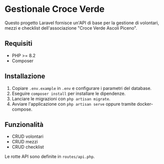 # Gestionale Croce Verde

Questo progetto Laravel fornisce un'API di base per la gestione di volontari, mezzi e checklist dell'associazione "Croce Verde Ascoli Piceno".

## Requisiti
- PHP >= 8.2
- Composer

## Installazione
1. Copiare `.env.example` in `.env` e configurare i parametri del database.
2. Eseguire `composer install` per installare le dipendenze.
3. Lanciare le migrazioni con `php artisan migrate`.
4. Avviare l'applicazione con `php artisan serve` oppure tramite docker-compose.

## Funzionalità
- CRUD volontari
- CRUD mezzi
- CRUD checklist

Le rotte API sono definite in `routes/api.php`.
